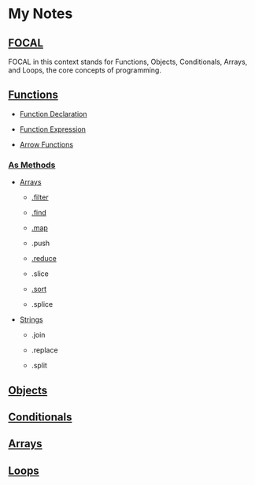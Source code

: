 # My Notes

## [FOCAL](/focal)

FOCAL in this context stands for Functions, Objects, Conditionals, Arrays, and Loops, the core concepts of programming. 

## [Functions](/focal/1.functions)

  * [Function Declaration](/focal/1.functions/function-declaration.js)

  * [Function Expression](/focal/1.functions/function-expression.js)

  * [Arrow Functions](/focal/1.functions/arrow-functions.js)

### [As Methods](/focal/1.functions/methods)

* [Arrays](/focal/1.functions/methods/arrays)

  * [.filter](/focal/1.functions/methods/arrays/filter.js)

  * [.find](/focal/1.functions/methods/arrays/find.js)

  * [.map](/focal/1.functions/methods/arrays/map.js)

  * .push

  * [.reduce](/focal/1.functions/methods/arrays/reduce1.js)

  * .slice

  * [.sort](/focal/1.functions/methods/arrays/sort.js)

  * .splice

* [Strings](/focal/1.functions/methods/strings)

  * .join

  * .replace

  * .split


## [Objects](focal/2.objects)



## [Conditionals](/focal/3.conditionals)



## [Arrays](/focal/4.arrays)



## [Loops](/focal/5.loops)

